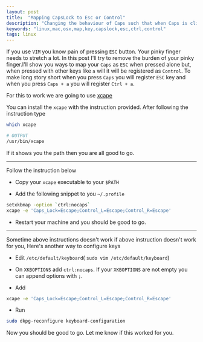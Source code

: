 ```yaml
---
layout: post
title:  "Mapping CapsLock to Esc or Control"
description: "Changing the behaviour of Caps such that when Caps is clicked it acts as Esc but when click with supporting Letter"
keywords: "linux,mac,osx,map,key,capslock,esc,ctrl,control"
tags: linux
---
```


If you use `VIM` you know pain of pressing `ESC` button. Your pinky finger needs to stretch a lot. In this post I'll try to remove the burden of your pinky finger.I'll show you ways to map your `Caps` as `ESC` when pressed alone but, when pressed with other keys like `a` will it will be registered as `Control`. To make long story short when you press `Caps` you will register `ESC` key and when you press `Caps + a` you will register `Ctrl + a`.

For this to work we are going to use [xcape](https://github.com/alols/xcape)

You can install the `xcape` with the instruction provided. After following the instruction type

```bash
which xcape

# OUTPUT
/usr/bin/xcape
```
If it shows you the path then you are all good to go.

----

Follow the instruction below 

- Copy your `xcape` executable to your `$PATH`

- Add the following snippet to you `~/.profile`

```bash
setxkbmap -option `ctrl:nocaps`
xcape -e 'Caps_Lock=Escape;Control_L=Escape;Control_R=Escape'
```

- Restart your machine and you should be good to go.

----
Sometime above instructions doesn't work if above instruction doesn't work for you, Here's another way to configure keys

- Edit `/etc/default/keyboard`( `sudo vim /etc/default/keyboard`)

- On `XKBOPTIONS` add `ctrl:nocaps`. If your `XKBOPTIONS` are not empty you can append options with `;`. 

- Add 

```bash
xcape -e 'Caps_Lock=Escape;Control_L=Escape;Control_R=Escape'
```
- Run 

```bash
sudo dkpg-reconfigure keyboard-configuration
```

Now you should be good to go. Let me know if this worked for you.


